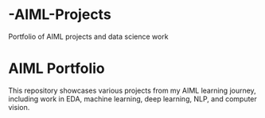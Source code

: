 # -AIML-Projects
Portfolio of AIML projects and data science work
# AIML Portfolio
This repository showcases various projects from my AIML learning journey, including work in EDA, machine learning, deep learning, NLP, and computer vision.
